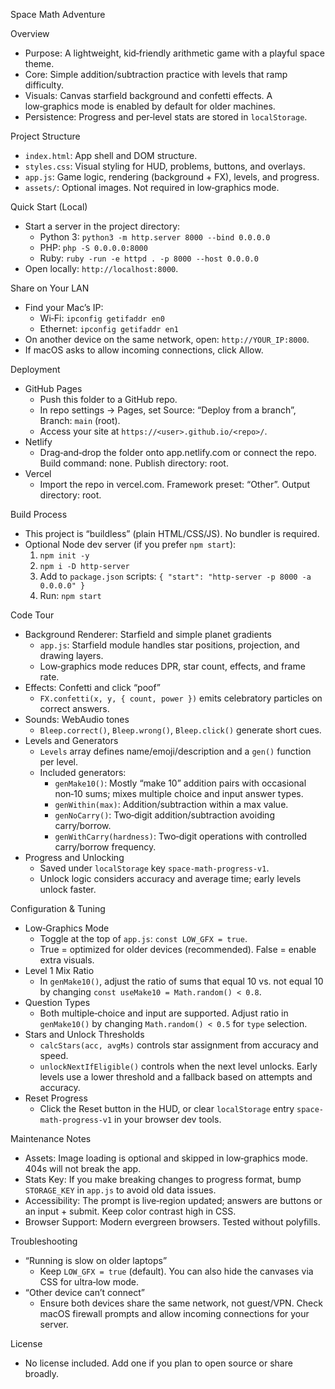 Space Math Adventure

Overview
- Purpose: A lightweight, kid‑friendly arithmetic game with a playful space theme.
- Core: Simple addition/subtraction practice with levels that ramp difficulty.
- Visuals: Canvas starfield background and confetti effects. A low‑graphics mode is enabled by default for older machines.
- Persistence: Progress and per‑level stats are stored in `localStorage`.

Project Structure
- `index.html`: App shell and DOM structure.
- `styles.css`: Visual styling for HUD, problems, buttons, and overlays.
- `app.js`: Game logic, rendering (background + FX), levels, and progress.
- `assets/`: Optional images. Not required in low‑graphics mode.

Quick Start (Local)
- Start a server in the project directory:
  - Python 3: `python3 -m http.server 8000 --bind 0.0.0.0`
  - PHP: `php -S 0.0.0.0:8000`
  - Ruby: `ruby -run -e httpd . -p 8000 --host 0.0.0.0`
- Open locally: `http://localhost:8000`.

Share on Your LAN
- Find your Mac’s IP:
  - Wi‑Fi: `ipconfig getifaddr en0`
  - Ethernet: `ipconfig getifaddr en1`
- On another device on the same network, open: `http://YOUR_IP:8000`.
- If macOS asks to allow incoming connections, click Allow.

Deployment
- GitHub Pages
  - Push this folder to a GitHub repo.
  - In repo settings → Pages, set Source: “Deploy from a branch”, Branch: `main` (root).
  - Access your site at `https://<user>.github.io/<repo>/`.
- Netlify
  - Drag‑and‑drop the folder onto app.netlify.com or connect the repo. Build command: none. Publish directory: root.
- Vercel
  - Import the repo in vercel.com. Framework preset: “Other”. Output directory: root.

Build Process
- This project is “buildless” (plain HTML/CSS/JS). No bundler is required.
- Optional Node dev server (if you prefer `npm start`):
  1) `npm init -y`
  2) `npm i -D http-server`
  3) Add to `package.json` scripts: `{ "start": "http-server -p 8000 -a 0.0.0.0" }`
  4) Run: `npm start`

Code Tour
- Background Renderer: Starfield and simple planet gradients
  - `app.js`: Starfield module handles star positions, projection, and drawing layers.
  - Low‑graphics mode reduces DPR, star count, effects, and frame rate.
- Effects: Confetti and click “poof”
  - `FX.confetti(x, y, { count, power })` emits celebratory particles on correct answers.
- Sounds: WebAudio tones
  - `Bleep.correct()`, `Bleep.wrong()`, `Bleep.click()` generate short cues.
- Levels and Generators
  - `Levels` array defines name/emoji/description and a `gen()` function per level.
  - Included generators:
    - `genMake10()`: Mostly “make 10” addition pairs with occasional non‑10 sums; mixes multiple choice and input answer types.
    - `genWithin(max)`: Addition/subtraction within a max value.
    - `genNoCarry()`: Two‑digit addition/subtraction avoiding carry/borrow.
    - `genWithCarry(hardness)`: Two‑digit operations with controlled carry/borrow frequency.
- Progress and Unlocking
  - Saved under `localStorage` key `space-math-progress-v1`.
  - Unlock logic considers accuracy and average time; early levels unlock faster.

Configuration & Tuning
- Low‑Graphics Mode
  - Toggle at the top of `app.js`: `const LOW_GFX = true`.
  - True = optimized for older devices (recommended). False = enable extra visuals.
- Level 1 Mix Ratio
  - In `genMake10()`, adjust the ratio of sums that equal 10 vs. not equal 10 by changing `const useMake10 = Math.random() < 0.8`.
- Question Types
  - Both multiple‑choice and input are supported. Adjust ratio in `genMake10()` by changing `Math.random() < 0.5` for `type` selection.
- Stars and Unlock Thresholds
  - `calcStars(acc, avgMs)` controls star assignment from accuracy and speed.
  - `unlockNextIfEligible()` controls when the next level unlocks. Early levels use a lower threshold and a fallback based on attempts and accuracy.
- Reset Progress
  - Click the Reset button in the HUD, or clear `localStorage` entry `space-math-progress-v1` in your browser dev tools.

Maintenance Notes
- Assets: Image loading is optional and skipped in low‑graphics mode. 404s will not break the app.
- Stats Key: If you make breaking changes to progress format, bump `STORAGE_KEY` in `app.js` to avoid old data issues.
- Accessibility: The prompt is live‑region updated; answers are buttons or an input + submit. Keep color contrast high in CSS.
- Browser Support: Modern evergreen browsers. Tested without polyfills.

Troubleshooting
- “Running is slow on older laptops”
  - Keep `LOW_GFX = true` (default). You can also hide the canvases via CSS for ultra‑low mode.
- “Other device can’t connect”
  - Ensure both devices share the same network, not guest/VPN. Check macOS firewall prompts and allow incoming connections for your server.

License
- No license included. Add one if you plan to open source or share broadly.

